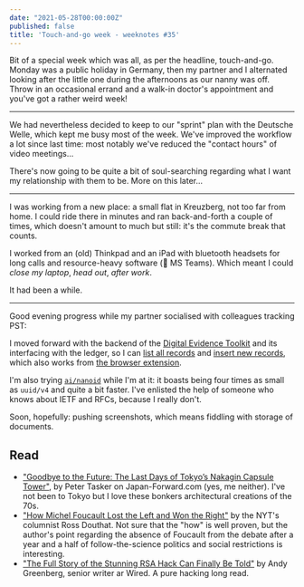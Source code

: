 ```yaml
---
date: "2021-05-28T00:00:00Z"
published: false
title: 'Touch-and-go week - weeknotes #35'
---
```


Bit of a special week which was all, as per the headline, touch-and-go. Monday was a public holiday in Germany, then my partner and I alternated looking after the little one during the afternoons as our nanny was off. Throw in an occasional errand and a walk-in doctor's appointment and you've got a rather weird week!

---

We had nevertheless decided to keep to our "sprint" plan with the Deutsche Welle, which kept me busy most of the week. We've improved the workflow a lot since last time: most notably we've reduced the "contact hours" of video meetings...

There's now going to be quite a bit of soul-searching regarding what I want my relationship with them to be. More on this later...

---

I was working from a new place: a small flat in Kreuzberg, not too far from home. I could ride there in minutes and ran back-and-forth a couple of times, which doesn't amount to much but still: it's the commute break that counts.

I worked from an (old) Thinkpad and an iPad with bluetooth headsets for long calls and resource-heavy software (👋 MS Teams). Which meant I could _close my laptop_, _head out_, _after work_.

It had been a while.

---

Good evening progress while my partner socialised with colleagues tracking PST:

I moved forward with the backend of the [Digital Evidence Toolkit](https://digitalevidencetoolkit.org/) and its interfacing with the ledger, so I can [list all records](https://github.com/digitalevidencetoolkit/deptoolkit-node-api/commit/9fa16ac81efd17d0610d319ce3ff23effefac2a9) and [insert new records](https://github.com/digitalevidencetoolkit/deptoolkit-node-api/commit/18b76f6c531539cb06f6d7298f045ad1d09b494e), which also works from [the browser extension](https://github.com/digitalevidencetoolkit/firefox-extension/pull/2/files).

I'm also trying [`ai/nanoid`](https://github.com/ai/nanoid/) while I'm at it: it boasts being four times as small as `uuid/v4` and quite a bit faster. I've enlisted the help of someone who knows about IETF and RFCs, because I really don't.

Soon, hopefully: pushing screenshots, which means fiddling with storage of documents. 

## Read
- ["Goodbye to the Future: The Last Days of Tokyo’s Nakagin Capsule Tower"](https://japan-forward.com/goodbye-to-the-future-the-last-days-of-tokyos-nakagin-capsule-tower/), by Peter Tasker on Japan-Forward.com (yes, me neither). I've not been to Tokyo but I love these bonkers architectural creations of the 70s.
- ["How Michel Foucault Lost the Left and Won the Right"](https://www.nytimes.com/2021/05/25/opinion/michel-foucault.html) by the NYT's columnist Ross Douthat. Not sure that the "how" is well proven, but the author's point regarding the absence of Foucault from the debate after a year and a half of follow-the-science politics and social restrictions is interesting.
- ["The Full Story of the Stunning RSA Hack Can Finally Be Told"](https://www.wired.com/story/the-full-story-of-the-stunning-rsa-hack-can-finally-be-told/) by Andy Greenberg, senior writer ar Wired. A pure hacking long read.
